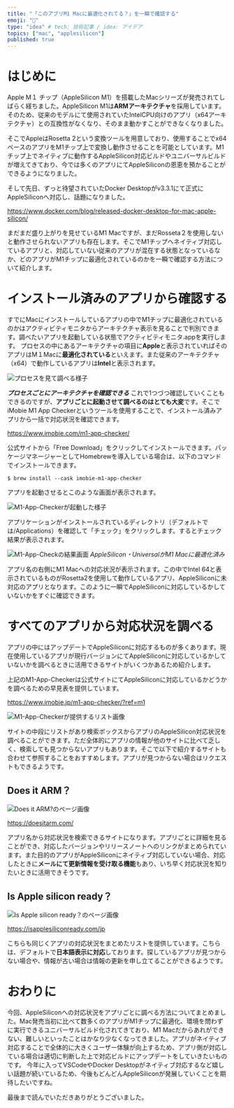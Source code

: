 ```yaml
---
title: "「このアプリM1 Macに最適化されてる？」を一瞬で確認する"
emoji: "🌱"
type: "idea" # tech: 技術記事 / idea: アイデア
topics: ["mac", "applesilicon"]
published: true
---
```


# はじめに

Apple M１ チップ（AppleSilicon M1）を搭載したMacシリーズが発売されてしばらく経ちました。AppleSilicon M1は**ARMアーキテクチャ**を採用しています。そのため、従来のモデルにて使用されていたIntelCPU向けのアプリ（x64アーキテクチャ）との互換性がなくなり、そのまま動かすことができなくなりました。

そこでAppleはRosetta 2という変換ツールを用意しており、使用することでx64ベースのアプリをM1チップ上で変換し動作させることを可能としています。M1チップ上でネイティブに動作するAppleSilicon対応ビルドやユニバーサルビルドが増えてきており、今では多くのアプリにてAppleSiliconの恩恵を預かることができるようになりました。

そして先日、ずっと待望されていたDocker Desktopがv3.3.1にて正式にAppleSiliconへ対応し、話題になりました。

https://www.docker.com/blog/released-docker-desktop-for-mac-apple-silicon/

まだまだ盛り上がりを見せているM1 Macですが、まだRosseta２を使用しないと動作させられないアプリも存在します。そこでM1チップへネイティブ対応しているアプリと、対応していない従来のアプリが混在する状態となっているなか、どのアプリがM1チップに最適化されているのかを一瞬で確認する方法について紹介します。

# インストール済みのアプリから確認する

すでにMacにインストールしているアプリの中でM1チップに最適化されているのかはアクティビティモニタからアーキテクチャ表示を見ることで判別できます。調べたいアプリを起動している状態でアクティビティモニタ.appを実行します。
プロセスの中にあるアーキテクチャの項目に**Apple**と表示されていればそのアプリはM１Macに**最適化されている**といえます。また従来のアーキテクチャ（x64）で動作しているアプリは**Intel**と表示されます。

![プロセスを見て調べる様子](/images/check-m1apps/image01.png)

***プロセスごとにアーキテクチャを確認できる***
これで1つづつ確認していくこともできるのですが、**アプリごとに起動させて調べるのはとても大変**です。そこでiMobie M1 App Checkerというツールを使用することで、インストール済みアプリから一括で対応状況を確認できます。

https://www.imobie.com/m1-app-checker/

公式サイトから「Free Download」をクリックしてインストールできます。パッケージマネージャーとしてHomebrewを導入している場合は、以下のコマンドでインストールできます。

```shell:Terminal
$ brew install --cask imobie-m1-app-checker
```

アプリを起動させるとこのような画面が表示されます。

![M1-App-Checkerが起動した様子](/images/check-m1apps/image02.png)

アプリケーションがインストールされているディレクトリ（デフォルトでは/Applications）を確認して「チェック」をクリックします。するとチェック結果が表示されます。

![M1-App-Checkの結果画面](/images/check-m1apps/image03.png)
*AppleSilicon・UniversalがM1 Macに最適化済み*

アプリ名の右側にM1 Macへの対応状況が表示されます。この中でIntel 64と表示されているものがRosetta2を使用して動作しているアプリ、AppleSiliconに未対応のアプリとなります。このように一瞬でAppleSiliconに対応しているかしていないかをすぐに確認できます。

# すべてのアプリから対応状況を調べる

アプリの中にはアップデートでAppleSiliconに対応するものが多くあります。現在使用しているアプリが現行バージョンにてAppleSiliconに対応しているかしていないかを調べるときに活用できるサイトがいくつかあるため紹介します。

上記のM1-App-Checkerは公式サイトにてAppleSiliconに対応しているかどうかを調べるための早見表を提供しています。

https://www.imobie.jp/m1-app-checker/?ref=m1

![M1-App-Checkerが提供するリスト画像](/images/check-m1apps/image04.png)

サイトの中段にリストがあり検索ボックスからアプリのAppleSilicon対応状況を調べることができます。ただ全体的にアプリの情報が他のサイトに比べて乏しく、検索しても見つからないアプリもあります。そこで以下で紹介するサイトも合わせて参照することをおすすめします。アプリが見つからない場合はリクエストもできるようです。

## Does it ARM？

![Does it ARM?のページ画像](/images/check-m1apps/image05.png)

https://doesitarm.com/

アプリ名から対応状況を検索できるサイトになります。アプリごとに詳細を見ることができ、対応したバージョンやリリースノートへのリンクがまとめられています。また目的のアプリがAppleSiliconにネイティブ対応していない場合、対応したときに**メールにて更新情報を受け取る機能**もあり、いち早く対応状況を知りたいときに活用できそうです。

## Is Apple silicon ready？

![Is Apple silicon ready？のページ画像](/images/check-m1apps/image06.png)

https://isapplesiliconready.com/jp

こちらも同じくアプリの対応状況をまとめたリストを提供しています。こちらは、デフォルトで**日本語表示に対応**しております。探しているアプリが見つからない場合や、情報が古い場合は情報の更新を申し立てることができるようです。

# おわりに

今回、AppleSiliconへの対応状況をアプリごとに調べる方法についてまとめました。Mac発売当初に比べて数多くのアプリがM1チップに最適化、環境を問わずに実行できるユニバーサルビルド化されてきており、M1 Macだからあれができない、難しいといったことはかなり少なくなってきました。アプリがネイティブ対応することで全体的に大きくユーザー体験が向上するため、アプリ側が対応している場合は適切に判断した上で対応ビルドにアップデートをしていきたいものです。
今年に入ってVSCodeやDocker Desktopがネイティブ対応するなど嬉しい話題が続いているため、今後もどんどんAppleSiliconが発展していくことを期待したいですね。

最後まで読んでいただきありがとうございました。
